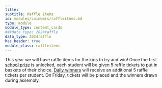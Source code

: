```yaml
---
title: 
subtitle: Raffle Items
id: modules/coinwars/raffleitems.md
type: module
module_type: content_cards
###data_type: 2024raffle
data_type: 2024raffle
has_header: true
module_class: raffleitems
---
```

This year we will have raffle items for the kids to try and win! Once the first [school prize](#section6) is unlocked, each student will be given 5 raffle tickets to put in baskets of their choice. [Daily winners](#section5) will receive an additional 5 raffle tickets per student. On Friday, tickets will be placed and the winners drawn during assembly.
